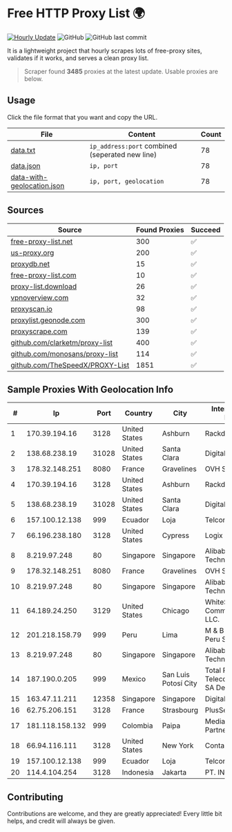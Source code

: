 
# Free HTTP Proxy List 🌍

[![Hourly Update](https://github.com/mertguvencli/http-proxy-list/actions/workflows/main.yml/badge.svg?branch=main)](https://github.com/mertguvencli/http-proxy-list/actions/workflows/main.yml)
![GitHub](https://img.shields.io/github/license/mertguvencli/http-proxy-list)
![GitHub last commit](https://img.shields.io/github/last-commit/mertguvencli/http-proxy-list)

It is a lightweight project that hourly scrapes lots of free-proxy sites, validates if it works, and serves a clean proxy list.


> Scraper found **3485** proxies at the latest update. Usable proxies are below.

## Usage

Click the file format that you want and copy the URL.


|File|Content|Count|
|----|-------|-----|
|[data.txt](https://raw.githubusercontent.com/mertguvencli/http-proxy-list/main/proxy-list/data.txt)|`ip_address:port` combined (seperated new line)|78|
|[data.json](https://raw.githubusercontent.com/mertguvencli/http-proxy-list/main/proxy-list/data.json)|`ip, port`|78|
|[data-with-geolocation.json](https://raw.githubusercontent.com/mertguvencli/http-proxy-list/main/proxy-list/data-with-geolocation.json)|`ip, port, geolocation`|78|

## Sources

|Source|Found Proxies|Succeed|
|------|-------------|-------|
|[free-proxy-list.net](https://free-proxy-list.net)|300|✅|
|[us-proxy.org](https://www.us-proxy.org)|200|✅|
|[proxydb.net](http://proxydb.net)|15|✅|
|[free-proxy-list.com](https://free-proxy-list.com/?page=&port=&type%5B%5D=http&type%5B%5D=https&up_time=0&search=Search)|10|✅|
|[proxy-list.download](https://www.proxy-list.download/HTTP)|26|✅|
|[vpnoverview.com](https://vpnoverview.com/privacy/anonymous-browsing/free-proxy-servers)|32|✅|
|[proxyscan.io](https://www.proxyscan.io)|98|✅|
|[proxylist.geonode.com](https://proxylist.geonode.com/api/proxy-list?limit=300&page=1&sort_by=lastChecked&sort_type=desc&protocols=http,https)|300|✅|
|[proxyscrape.com](https://api.proxyscrape.com/v2/?request=displayproxies&protocol=http&timeout=10000&country=all&ssl=all&anonymity=all)|139|✅|
|[github.com/clarketm/proxy-list](https://raw.githubusercontent.com/clarketm/proxy-list/master/proxy-list-raw.txt)|400|✅|
|[github.com/monosans/proxy-list](https://raw.githubusercontent.com/monosans/proxy-list/main/proxies/http.txt)|114|✅|
|[github.com/TheSpeedX/PROXY-List](https://raw.githubusercontent.com/TheSpeedX/PROXY-List/master/http.txt)|1851|✅|


## Sample Proxies With Geolocation Info

|#|Ip|Port|Country|City|Internet Service Provider|
|-|--|----|-------|----|-------------------------|
|1|170.39.194.16|3128|United States|Ashburn|Rackdog, LLC|
|2|138.68.238.19|31028|United States|Santa Clara|DigitalOcean, LLC|
|3|178.32.148.251|8080|France|Gravelines|OVH SAS|
|4|170.39.194.16|3128|United States|Ashburn|Rackdog, LLC|
|5|138.68.238.19|31028|United States|Santa Clara|DigitalOcean, LLC|
|6|157.100.12.138|999|Ecuador|Loja|Telconet S.A|
|7|66.196.238.180|3128|United States|Cypress|Logix|
|8|8.219.97.248|80|Singapore|Singapore|Alibaba (US) Technology Co., Ltd.|
|9|178.32.148.251|8080|France|Gravelines|OVH SAS|
|10|8.219.97.248|80|Singapore|Singapore|Alibaba (US) Technology Co., Ltd.|
|11|64.189.24.250|3129|United States|Chicago|WhiteSky Communications, LLC.|
|12|201.218.158.79|999|Peru|Lima|M & B Soluciones Peru S.A.C.|
|13|8.219.97.248|80|Singapore|Singapore|Alibaba (US) Technology Co., Ltd.|
|14|187.190.0.205|999|Mexico|San Luis Potosí City|Total Play Telecomunicaciones SA De CV|
|15|163.47.11.211|12358|Singapore|Singapore|DigitalOcean|
|16|62.75.206.151|3128|France|Strasbourg|PlusServer GmbH|
|17|181.118.158.132|999|Colombia|Paipa|Media Commerce Partners S.A|
|18|66.94.116.111|3128|United States|New York|Contabo Inc.|
|19|157.100.12.138|999|Ecuador|Loja|Telconet S.A|
|20|114.4.104.254|3128|Indonesia|Jakarta|PT. INDOSAT Tbk|



## Contributing

Contributions are welcome, and they are greatly appreciated! Every
little bit helps, and credit will always be given.

